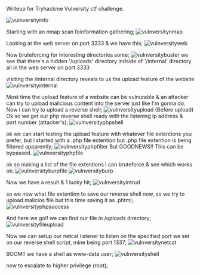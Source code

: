 Writeup for Tryhackme Vulversity ctf challenge.



![vulnversityinfo](https://user-images.githubusercontent.com/64267672/125898695-f9675392-6613-46e3-a863-3854441856a4.png)




Starting with an nmap scan foinformation gathering;
![vulnversitynmap](https://user-images.githubusercontent.com/64267672/125898736-ce5c5152-0a60-499b-8697-f8995f410a56.png)

Looking at the web server on port 3333 & we have this;
![vulnversityweb](https://user-images.githubusercontent.com/64267672/125899869-bb9d8ff0-7dc2-4044-90bf-daa20a41838d.png)

Now bruteforcing for interesting directories some;
![vulnversitybuster](https://user-images.githubusercontent.com/64267672/125899970-b95c697f-7942-4e34-999b-2339170d23d2.png)
we see that there's a hidden '/uploads' directory indside of '/internal' directory all in the web server on port 3333

visiting the /internal directory reveals to us the upload feature of the website
![vulnversityinternal](https://user-images.githubusercontent.com/64267672/125900826-db85ce15-de0b-4b34-9787-21d12c21c5f5.png)


Most time the upload feature of a website can be vulnurable & an attacker can try to upload malicious content into the server just like I'm gonna do. Now i can try to upload a reverse shell;
![vulnversityupload](https://user-images.githubusercontent.com/64267672/125900859-bfcc73fb-b018-4113-9c6e-76271ef6ab2e.png)
(Before upload)
Ok so we get our php reverse shell ready with the listening ip address & port number (attacker's);
![vulnversityphpshell](https://user-images.githubusercontent.com/64267672/125902181-25e10dc9-c785-4529-8f60-ed78cbd19176.png)

ok we can start testing the upload feature with whatever file extentions you prefer, but i started with a .php file extention but .php file extention is being filtered apparently;
![vulnversityphpfilter](https://user-images.githubusercontent.com/64267672/125902716-2e26df2e-af66-49c2-a4dc-17decaf0109d.png)
But GOODNEWS!! This can be bypassed. 
![vulnversityphpfile](https://user-images.githubusercontent.com/64267672/125903288-51289c6c-49fb-4cfc-a37a-131321557c9e.png)

ok so making a list of the file extentions i can bruteforce & see which works ok;
![vulnversityburpfile](https://user-images.githubusercontent.com/64267672/125903670-2da7cd4a-8ed0-4b45-a865-120d90763358.png)
![vulnversityburp](https://user-images.githubusercontent.com/64267672/125903779-ee8c47fe-5ed9-4c7d-a0dd-b22c218dadf9.png)

Now we have a result & 1 lucky hit;
![vulnversityintrud](https://user-images.githubusercontent.com/64267672/125903949-5833a289-3298-4f09-9829-7f7b37bfbb2c.png)


so we now what file extention to save our reverse shell now, so we try to upload malicios file but this time saving it as .phtml;
![vulnversityphpsuccess](https://user-images.githubusercontent.com/64267672/125904448-4d7fa0cc-276c-4725-87df-49f6a6c86b52.png)

And here we go!!
we can find our file in /uploads directory;
![vulnversityfileupload](https://user-images.githubusercontent.com/64267672/125904738-c2c6ddb5-e50c-4902-a00d-48793a1b8caf.png)

Now we can setup our netcat listener to listen on the specified port we set on our reverse shell script, mine being port 1337;
![vulnversitynetcat](https://user-images.githubusercontent.com/64267672/125905190-a7dc5352-eb12-449d-895e-24a60502cfe9.png)

BOOM!! we have a shell as www-data user;
![vulnversityshell](https://user-images.githubusercontent.com/64267672/125905454-9ec6b6f9-0dd4-40b9-a31b-484914bc3359.png)

now to escalate to higher privilege (root);



